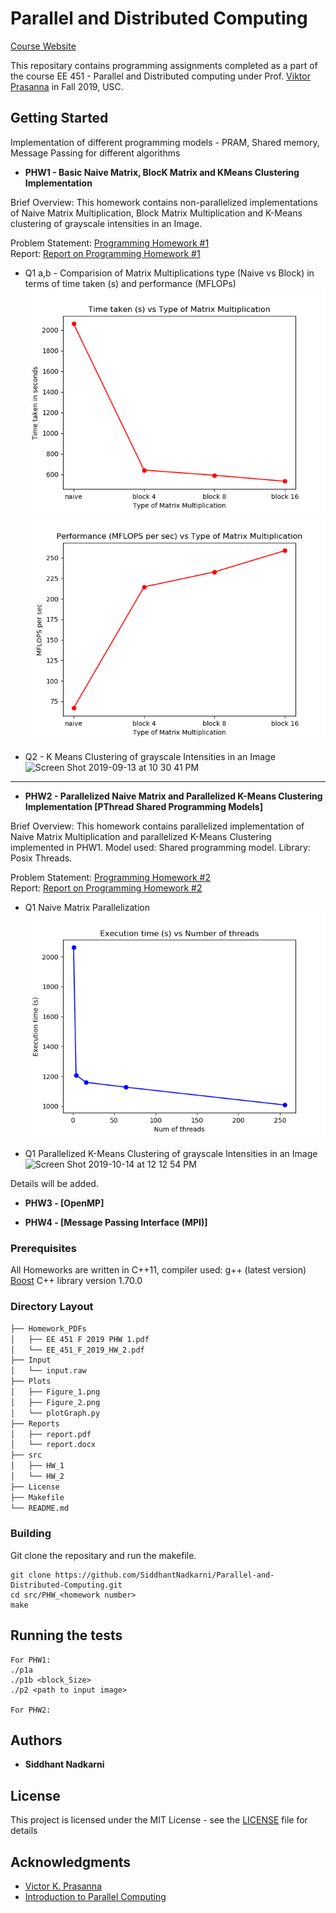 

# Parallel and Distributed Computing 

[Course Website](https://sites.usc.edu/prasanna/teaching/fall2019/ee451/)

This repositary contains programming assignments completed as a part of the course EE 451 - Parallel and Distributed computing under Prof. [Viktor Prasanna](https://sites.usc.edu/prasanna/) in Fall 2019, USC.

## Getting Started

Implementation of different programming models - PRAM, Shared memory, Message Passing for different algorithms 

* **PHW1 - Basic Naive Matrix, BlocK Matrix  and KMeans Clustering Implementation**

Brief Overview:
This homework contains non-parallelized implementations of Naive Matrix Multiplication, Block Matrix Multiplication and K-Means clustering of grayscale intensities in an Image.

Problem Statement: 
[Programming Homework #1](https://github.com/SiddhantNadkarni/Parallel-and-Distributed-Computing/blob/master/Homework_PDFs/EE%20451%20F%202019%20PHW%201.pdf) <br/>
Report:
[Report on Programming Homework #1](https://github.com/SiddhantNadkarni/Parallel-and-Distributed-Computing/blob/master/Reports/PHW_1/report.pdf) <br/>

* Q1 a,b - Comparision of Matrix Multiplications type (Naive vs Block) in terms of time taken (s) and performance (MFLOPs) <br/>
![Fig1](https://github.com/SiddhantNadkarni/Parallel-and-Distributed-Computing/blob/master/Plots/PHW_1/Figure_1.png) <br/>
![Fig2](https://github.com/SiddhantNadkarni/Parallel-and-Distributed-Computing/blob/master/Plots/PHW_1/Figure_2.png) <br/>

* Q2 - K Means Clustering of grayscale Intensities in an Image <br/>
![Screen Shot 2019-09-13 at 10 30 41 PM](https://user-images.githubusercontent.com/19183728/64903892-2bc00400-d676-11e9-8787-1259c5a2f736.png)<br/>

***
* **PHW2 - Parallelized Naive Matrix and Parallelized K-Means Clustering Implementation [PThread Shared Programming Models]**

Brief Overview: 
This homework contains parallelized implementation of Naive Matrix Multiplication and parallelized K-Means Clustering implemented in PHW1. 
Model used: Shared programming model. Library: Posix Threads.

Problem Statement: 
[Programming Homework #2](https://github.com/SiddhantNadkarni/Parallel-and-Distributed-Computing/blob/master/Homework_PDFs/EE%20451%20F%202019%20PHW%202.pdf) <br/>
Report:
[Report on Programming Homework #2](https://github.com/SiddhantNadkarni/Parallel-and-Distributed-Computing/blob/master/Reports/PHW_2/report.pdf) <br/>


* Q1 Naive Matrix Parallelization <br/>
![Fig1](https://github.com/SiddhantNadkarni/Parallel-and-Distributed-Computing/blob/master/Plots/PHW_2/Figure_1.png)<br/>

* Q1 Parallelized K-Means Clustering of grayscale Intensities in an Image<br/>
![Screen Shot 2019-10-14 at 12 12 54 PM](https://user-images.githubusercontent.com/19183728/66776826-2ffd5e00-ee7c-11e9-8ffb-523a80e2975a.png)<br/>


Details will be added.

* **PHW3 - [OpenMP]**

* **PHW4 - [Message Passing Interface (MPI)]**



### Prerequisites

All Homeworks are written in C++11, compiler used: g++ (latest version) <br/>
[Boost](https://www.boost.org/doc/libs/1_62_0/more/getting_started/windows.html) C++ library version 1.70.0

### Directory Layout

```bash
├── Homework_PDFs
│   ├── EE 451 F 2019 PHW 1.pdf
│   └── EE_451_F_2019_HW_2.pdf
├── Input
│   └── input.raw
├── Plots
│   ├── Figure_1.png
│   ├── Figure_2.png   
│   └── plotGraph.py
├── Reports
│   ├── report.pdf  
│   └── report.docx
├── src
│   ├── HW_1  
│   └── HW_2
├── License
├── Makefile
└── README.md
```

### Building

Git clone the repositary and run the makefile.

```
git clone https://github.com/SiddhantNadkarni/Parallel-and-Distributed-Computing.git
cd src/PHW_<homework number>
make
```


## Running the tests

```
For PHW1: 
./p1a
./p1b <block_Size>
./p2 <path to input image>

For PHW2:

```




## Authors

* **Siddhant Nadkarni** 



## License

This project is licensed under the MIT License - see the [LICENSE](LICENSE) file for details


## Acknowledgments

* [Victor K. Prasanna](https://sites.usc.edu/prasanna/)
* [Introduction to Parallel Computing](http://srmcse.weebly.com/uploads/8/9/0/9/8909020/introduction_to_parallel_computing_second_edition-ananth_grama..pdf)



